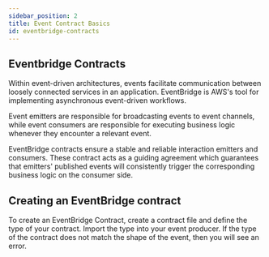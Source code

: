```yaml
---
sidebar_position: 2
title: Event Contract Basics
id: eventbridge-contracts
---
```


## Eventbridge Contracts

Within event-driven architectures, events facilitate communication between loosely connected services in an application. EventBridge is AWS's tool for implementing asynchronous event-driven workflows.

Event emitters are responsible for broadcasting events to event channels, while event consumers are responsible for executing business logic whenever they encounter a relevant event.

EventBridge contracts ensure a stable and reliable interaction emitters and consumers. These contract acts as a guiding agreement which guarantees that emitters' published events will consistently trigger the corresponding business logic on the consumer side.

## Creating an EventBridge contract

To create an EventBridge Contract, create a contract file and define the type of your contract. Import the type into your event producer. If the type of the contract does not match the shape of the event, then you will see an error.

